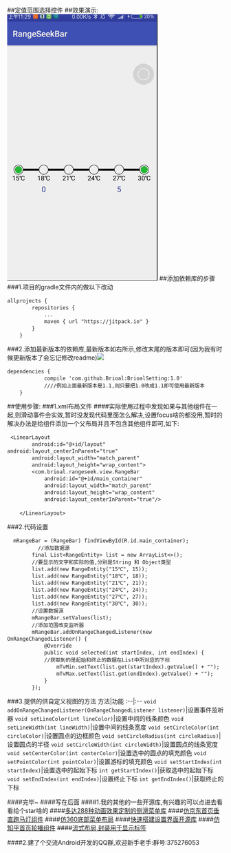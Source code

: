 ##定值范围选择控件
##效果演示:
![](https://github.com/Brioal/RangeSeekBar/blob/master/art/1.gif)
##添加依赖库的步骤
###1.项目的gradle文件内的做以下改动
```
allprojects {
		repositories {
			...
			maven { url "https://jitpack.io" }
		}
	}
```
###2.添加最新版本的依赖库,最新版本如右所示,修改末尾的版本即可(因为我有时候更新版本了会忘记修改readme)[![](https://jitpack.io/v/Brioal/BrioalSetting.svg)](https://jitpack.io/#Brioal/BrioalSetting)
```
dependencies {
	        compile 'com.github.Brioal:BrioalSetting:1.0'
	        ////例如上面最新版本是1.1,则只要把1.0改成1.1即可使用最新版本
	}
```
##使用步骤:
###1.xml布局文件
####实际使用过程中发现如果与其他组件在一起,则滑动事件会实效,暂时没发现代码里面怎么解决,设置focus啥的都没用,暂时的解决办法是给组件添加一个父布局并且不包含其他组件即可,如下:
```
 <LinearLayout
        android:id="@+id/layout"
android:layout_centerInParent="true"
        android:layout_width="match_parent"
        android:layout_height="wrap_content">
        <com.brioal.rangeseek.view.RangeBar
            android:id="@+id/main_container"
            android:layout_width="match_parent"
            android:layout_height="wrap_content"
            android:layout_centerInParent="true"/>

    </LinearLayout>
```
###2.代码设置
```
  mRangeBar = (RangeBar) findViewById(R.id.main_container);
	      //添加数据源
        final List<RangeEntity> list = new ArrayList<>();
        //要显示的文字和实际的值,分别是String 和 Object类型
        list.add(new RangeEntity("15℃", 15));
        list.add(new RangeEntity("18℃", 18));
        list.add(new RangeEntity("21℃", 21));
        list.add(new RangeEntity("24℃", 24));
        list.add(new RangeEntity("27℃", 27));
        list.add(new RangeEntity("30℃", 30));
        //设置数据源
        mRangeBar.setValues(list);
        //添加范围改变监听器
        mRangeBar.addOnRangeChangedListener(new OnRangeChangedListener() {
            @Override
            public void selected(int startIndex, int endIndex) {
            //获取到的是起始和终止的数据在List中所对应的下标
                mTvMin.setText(list.get(startIndex).getValue() + "");
                mTvMax.setText(list.get(endIndex).getValue() + "");
            }
        });
```
###3.提供的供自定义视图的方法
方法|功能
:--|:--
`void addOnRangeChangedListener(OnRangeChangedListener listener)`|设置事件监听器
`void setLineColor(int lineColor)`|设置中间的线条颜色
`void setLineWidth(int lineWidth)`|设置中间的线条宽度
`void setCircleColor(int circleColor)`|设置圆点的边框颜色
`void setCircleRadius(int circleRadius)`|设置圆点的半径
`void setCircleWidth(int circleWidth)`|设置圆点的线条宽度
`void setCenterColor(int centerColor)`|设置选中的圆点的填充颜色
`void setPointColor(int pointColor)`|设置游标的填充颜色
`void setStartIndex(int startIndex)`|设置选中的起始下标
`int getStartIndex()`|获取选中的起始下标
`void setEndIndex(int endIndex)`|设置终止下标
`int getEndIndex()`|获取终止的下标

####完毕~
####写在后面
####1.我的其他的一些开源库,有兴趣的可以点进去看看给个star啥的
####[多达288种动画效果定制的侧滑菜单库](https://github.com/Brioal/SwipeMenuDemo)
####[仿京东首页垂直跑马灯组件](https://github.com/Brioal/ADTextView)
####[仿360底部菜单布局](https://github.com/Brioal/BottomTabLayout)
####[快速搭建设置界面开源库](https://github.com/Brioal/BrioalSetting)
####[仿知乎首页轮播组件](https://github.com/Brioal/Banner)
####[流式布局,封装用于显示标签](https://github.com/Brioal/Label)

####2.建了个交流Android开发的QQ群,欢迎新手老手:群号:375276053
